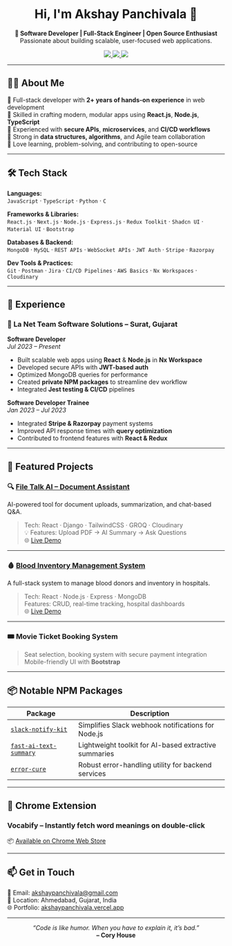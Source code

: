 <h1 align="center">Hi, I'm Akshay Panchivala 👋</h1>

<p align="center">
  <b>🚀 Software Developer | Full-Stack Engineer | Open Source Enthusiast</b><br/>
  Passionate about building scalable, user-focused web applications.
</p>

<p align="center">
  <a href="https://github.com/AkshayPanchivala">
    <img src="https://img.shields.io/badge/GitHub-AkshayPanchivala-181717?logo=github" />
  </a>
  <a href="https://linkedin.com/in/akshay-kumar-panchivala-680858194">
    <img src="https://img.shields.io/badge/LinkedIn-akshay--kumar--panchivala-0A66C2?logo=linkedin" />
  </a>
  <a href="https://akshaypanchivala.vercel.app/">
    <img src="https://img.shields.io/badge/Portfolio-akshaypanchivala.vercel.app-000000?logo=vercel" />
  </a>
</p>

---

## 🧑‍💻 About Me

🔹 Full-stack developer with **2+ years of hands-on experience** in web development  
🔹 Skilled in crafting modern, modular apps using **React.js**, **Node.js**, **TypeScript**  
🔹 Experienced with **secure APIs**, **microservices**, and **CI/CD workflows**  
🔹 Strong in **data structures, algorithms**, and Agile team collaboration  
🔹 Love learning, problem-solving, and contributing to open-source

---

## 🛠️ Tech Stack

**Languages:**  
`JavaScript` · `TypeScript` · `Python` · `C`

**Frameworks & Libraries:**  
`React.js` · `Next.js` · `Node.js` · `Express.js` · `Redux Toolkit` · `Shadcn UI` · `Material UI` · `Bootstrap`

**Databases & Backend:**  
`MongoDB` · `MySQL` · `REST APIs` · `WebSocket APIs` · `JWT Auth` · `Stripe` · `Razorpay`

**Dev Tools & Practices:**  
`Git` · `Postman` · `Jira` · `CI/CD Pipelines` · `AWS Basics` · `Nx Workspaces` · `Cloudinary`

---

## 💼 Experience

### 🏢 La Net Team Software Solutions – Surat, Gujarat

**Software Developer**  
*Jul 2023 – Present*

- Built scalable web apps using **React** & **Node.js** in **Nx Workspace**
- Developed secure APIs with **JWT-based auth**
- Optimized MongoDB queries for performance
- Created **private NPM packages** to streamline dev workflow
- Integrated **Jest testing & CI/CD** pipelines

**Software Developer Trainee**  
*Jan 2023 – Jul 2023*

- Integrated **Stripe & Razorpay** payment systems  
- Improved API response times with **query optimization**  
- Contributed to frontend features with **React & Redux**

---

## 🚀 Featured Projects

### 🔍 [File Talk AI – Document Assistant](https://filetalkai.vercel.app/)

AI-powered tool for document uploads, summarization, and chat-based Q&A.

> Tech: React · Django · TailwindCSS · GROQ · Cloudinary  
> 💡 Features: Upload PDF → AI Summary → Ask Questions  
> 🌐 [Live Demo](https://filetalkai.vercel.app/)

---

### 🩸 [Blood Inventory Management System](https://blood-bank-management-rosy.vercel.app/)

A full-stack system to manage blood donors and inventory in hospitals.

> Tech: React · Node.js · Express · MongoDB  
> Features: CRUD, real-time tracking, hospital dashboards  
> 🌐 [Live Demo](https://blood-bank-management-rosy.vercel.app/)

---

### 🎟️ Movie Ticket Booking System

> Seat selection, booking system with secure payment integration  
> Mobile-friendly UI with **Bootstrap**

---

## 📦 Notable NPM Packages

| Package | Description |
|--------|-------------|
| [`slack-notify-kit`](https://www.npmjs.com/package/slack-notify-kit) | Simplifies Slack webhook notifications for Node.js |
| [`fast-ai-text-summary`](https://www.npmjs.com/package/fast-ai-text-summary) | Lightweight toolkit for AI-based extractive summaries |
| [`error-cure`](https://www.npmjs.com/package/error-cure) | Robust error-handling utility for backend services |

---

## 🧩 Chrome Extension

### **Vocabify** – Instantly fetch word meanings on double-click  
📦 [Available on Chrome Web Store](https://chromewebstore.google.com/detail/ieoaogocfjofgelllmghfpliomldpafg?utm_source=item-share-cb)

---

## 📫 Get in Touch

📧 Email: [akshaypanchivala@gmail.com](mailto:akshaypanchivala@gmail.com)  
📍 Location: Ahmedabad, Gujarat, India  
🌐 Portfolio: [akshaypanchivala.vercel.app](https://akshaypanchivala.vercel.app/)

---

<p align="center">
  <i>“Code is like humor. When you have to explain it, it’s bad.”</i><br/>
  <b>– Cory House</b>
</p>
